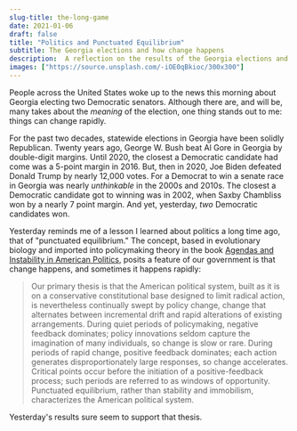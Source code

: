 ```yaml
---
slug-title: the-long-game
date: 2021-01-06
draft: false
title: "Politics and Punctuated Equilibrium"
subtitle: The Georgia elections and how change happens
description:  A reflection on the results of the Georgia elections and the theory of punctuated equilibrium in politics.
images: ["https://source.unsplash.com/-iOE0qBkioc/300x300"]
---
```


People across the United States woke up to the news this morning about Georgia electing two Democratic senators. Although there are, and will be, many takes about the _meaning_ of the election, one thing stands out to me: things can change rapidly.

For the past two decades, statewide elections in Georgia have been solidly Republican. Twenty years ago, George W. Bush beat Al Gore in Georgia by double-digit margins. Until 2020, the closest a Democratic candidate had come was a 5-point margin in 2016. But, then in 2020, Joe Biden defeated Donald Trump by nearly 12,000 votes. For a Democrat to win a senate race in Georgia was nearly _unthinkable_ in the 2000s and 2010s. The closest a Democratic candidate got to winning was in 2002, when Saxby Chambliss won by a nearly 7 point margin. And yet, yesterday, _two_ Democratic candidates won.

Yesterday reminds me of a lesson I learned about politics a long time ago, that of "punctuated equilibrium." The concept, based in evolutionary biology and imported into policymaking theory in the book [Agendas and Instability in American Politics](https://press.uchicago.edu/ucp/books/book/chicago/A/bo6763995.html), posits a feature of our government is that change happens, and sometimes it happens rapidly:

> Our primary thesis is that the American political system, built as it is on a conservative constitutional base designed to limit radical action, is nevertheless continually swept by policy change, change that alternates between incremental drift and rapid alterations of existing arrangements. During quiet periods of policymaking, negative feedback dominates; policy innovations seldom capture the imagination of many individuals, so change is slow or rare. During periods of rapid change, positive feedback dominates; each action generates disproportionately large responses, so change accelerates. Critical points occur before the initiation of a positive-feedback process; such periods are referred to as windows of opportunity. Punctuated equilibrium, rather than stability and immobilism, characterizes the American political system.

Yesterday's results sure seem to support that thesis.
